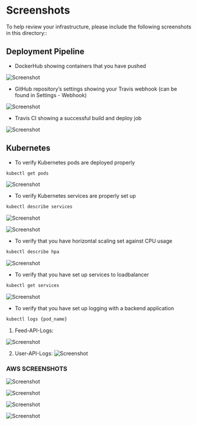 # Screenshots
To help review your infrastructure, please include the following screenshots in this directory::

## Deployment Pipeline
* DockerHub showing containers that you have pushed

![Screenshot](Docker-Images.png)

* GitHub repository’s settings showing your Travis webhook (can be found in Settings - Webhook)

![Screenshot](TravisCI-Integration.png)

* Travis CI showing a successful build and deploy job

![Screenshot](TravisCI-Successful.png)

## Kubernetes
* To verify Kubernetes pods are deployed properly
```bash
kubectl get pods
```

![Screenshot](Pods.png)

* To verify Kubernetes services are properly set up
```bash
kubectl describe services
```

![Screenshot](Services1.png)

![Screenshot](Services2.png)

* To verify that you have horizontal scaling set against CPU usage
```bash
kubectl describe hpa
```

![Screenshot](HPA.png)

* To verify that you have set up services to loadbalancer

```bash
kubectl get services
```
![Screenshot](EXPOSE_PROXY_URL.png)


* To verify that you have set up logging with a backend application
```bash
kubectl logs {pod_name}
```
1. Feed-API-Logs:

![Screenshot](Feed-API-Logs.png)

2. User-API-Logs:
![Screenshot](User-API-Logs.png)

### AWS SCREENSHOTS

![Screenshot](EKS_HOME.png)

![Screenshot](EKS_DETAIL.png)

![Screenshot](RDS.png)

![Screenshot](S3_CONSOLE.png)
